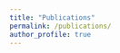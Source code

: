 ```yaml
---
title: "Publications"
permalink: /publications/
author_profile: true
---
```


<script src="https://bibbase.org/show?bib=https%3A%2F%2Fbibbase.org%2Fnetwork%2Ffiles%2FYuDNYqWAhzkSjqYQ9&noBootstrap=1&jsonp=1"></script>
